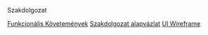 Szakdolgozat

[Funkcionális Követemények](funkckovetelmenyek)
[Szakdolgozat alapvázlat](szakdogaalapvazlat)
[UI Wireframe](uiwireframe)
